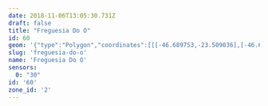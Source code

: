 ```yaml
---
date: 2018-11-06T13:05:30.731Z
draft: false
title: "Freguesia Do O"
id: 60
geom: '{"type":"Polygon","coordinates":[[[-46.689753,-23.509036],[-46.68922,-23.506404],[-46.688705,-23.504461],[-46.686392,-23.499809],[-46.685107,-23.497905],[-46.684789,-23.497084],[-46.684723,-23.496624],[-46.684751,-23.495992],[-46.685466,-23.492658],[-46.685585,-23.491703],[-46.685433,-23.490731],[-46.685037,-23.489764],[-46.684481,-23.488962],[-46.679105,-23.483308],[-46.678665,-23.483013],[-46.677685,-23.482505],[-46.674475,-23.48102],[-46.673976,-23.480653],[-46.673654,-23.480151],[-46.673391,-23.479001],[-46.672599,-23.476515],[-46.672355,-23.476131],[-46.672,-23.475882],[-46.670859,-23.475329],[-46.670542,-23.475089],[-46.670232,-23.474546],[-46.67024,-23.47408],[-46.670307,-23.474165],[-46.670988,-23.474407],[-46.671786,-23.474379],[-46.672179,-23.474244],[-46.672241,-23.47415],[-46.672865,-23.474303],[-46.673581,-23.47485],[-46.67498,-23.476397],[-46.676263,-23.477202],[-46.677062,-23.477295],[-46.677804,-23.477278],[-46.679172,-23.47699],[-46.679656,-23.476952],[-46.680531,-23.477039],[-46.681392,-23.477295],[-46.681739,-23.477526],[-46.682553,-23.478258],[-46.682734,-23.478553],[-46.682734,-23.478947],[-46.682181,-23.480107],[-46.682104,-23.480444],[-46.682151,-23.480671],[-46.682379,-23.48105],[-46.682705,-23.481332],[-46.682772,-23.48105],[-46.682838,-23.480997],[-46.683586,-23.481248],[-46.684407,-23.481368],[-46.686414,-23.480878],[-46.686479,-23.480905],[-46.686119,-23.479855],[-46.685907,-23.47946],[-46.686509,-23.479288],[-46.686444,-23.47898],[-46.686642,-23.478767],[-46.686872,-23.478644],[-46.68865,-23.478444],[-46.688542,-23.477999],[-46.691036,-23.477735],[-46.691028,-23.477833],[-46.691097,-23.477865],[-46.69344,-23.477996],[-46.693575,-23.477773],[-46.694102,-23.477585],[-46.694831,-23.477837],[-46.695357,-23.477938],[-46.69534,-23.477693],[-46.695541,-23.4769],[-46.695662,-23.476661],[-46.695664,-23.476429],[-46.696227,-23.475434],[-46.696204,-23.474887],[-46.695995,-23.474007],[-46.696308,-23.472892],[-46.696615,-23.472876],[-46.696728,-23.471375],[-46.696646,-23.47134],[-46.696799,-23.470152],[-46.697678,-23.469205],[-46.697372,-23.468693],[-46.697286,-23.468396],[-46.697468,-23.468296],[-46.698865,-23.466459],[-46.700647,-23.464428],[-46.701334,-23.463543],[-46.70139,-23.462813],[-46.70386,-23.461521],[-46.704267,-23.461745],[-46.704603,-23.461479],[-46.705093,-23.46135],[-46.707326,-23.461581],[-46.708067,-23.461735],[-46.709906,-23.461584],[-46.710771,-23.461644],[-46.710928,-23.461571],[-46.711258,-23.461166],[-46.711601,-23.461086],[-46.711866,-23.461166],[-46.712836,-23.46175],[-46.713192,-23.461902],[-46.713721,-23.462004],[-46.71436,-23.462312],[-46.713845,-23.463792],[-46.713665,-23.464141],[-46.711466,-23.467111],[-46.711385,-23.467702],[-46.71141,-23.467996],[-46.711694,-23.468364],[-46.711851,-23.469029],[-46.71166,-23.469627],[-46.7112,-23.469851],[-46.710694,-23.469992],[-46.710938,-23.470841],[-46.711022,-23.471587],[-46.710685,-23.472182],[-46.710404,-23.472344],[-46.710063,-23.473307],[-46.710214,-23.473662],[-46.710408,-23.473791],[-46.71069,-23.47445],[-46.710706,-23.474744],[-46.71046,-23.475871],[-46.710355,-23.476042],[-46.709751,-23.476423],[-46.709495,-23.476717],[-46.708508,-23.477387],[-46.708345,-23.477618],[-46.707974,-23.477918],[-46.70738,-23.478232],[-46.707696,-23.47887],[-46.708384,-23.481249],[-46.708421,-23.481668],[-46.708309,-23.482516],[-46.708391,-23.482893],[-46.709707,-23.484856],[-46.71065,-23.485898],[-46.710867,-23.486325],[-46.710943,-23.48681],[-46.710162,-23.491984],[-46.70991,-23.493178],[-46.709558,-23.493889],[-46.70759,-23.496789],[-46.707199,-23.497822],[-46.706597,-23.502072],[-46.706298,-23.505961],[-46.705959,-23.506981],[-46.705779,-23.508733],[-46.698364,-23.508076],[-46.696605,-23.508018],[-46.693752,-23.50825],[-46.691104,-23.508812],[-46.690702,-23.508955],[-46.689753,-23.509036]]]}'
slug: 'freguesia-do-o'
name: 'Freguesia Do O'
sensors:
  0: "30"
id: '60'
zone_id: '2'
---
```

		